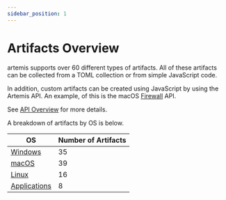 ```yaml
---
sidebar_position: 1
---
```


# Artifacts Overview

artemis supports over 60 different types of artifacts. All of these artifacts
can be collected from a TOML collection or from simple JavaScript code.

In addition, custom artifacts can be created using JavaScript by using the
Artemis API. An example, of this is the macOS
[Firewall](https://github.com/puffyCid/artemis-api/blob/main/src/macos/plist/firewall.ts)
API.

See [API Overview](../API/overview.md) for more details.

A breakdown of artifacts by OS is below.

| OS                                | Number of Artifacts |
| --------------------------------- | ------------------- |
| [Windows](./windows.md)           | 35                  |
| [macOS](./macos.md)               | 39                  |
| [Linux](./linux.md)               | 16                  |
| [Applications](./applications.md) | 8                   |

